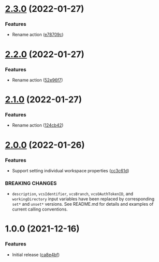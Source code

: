 # [2.3.0](https://github.com/cbsinteractive/update-tfc-workspace-action/compare/2.2.0...2.3.0) (2022-01-27)


### Features

* Rename action ([e78709c](https://github.com/cbsinteractive/update-tfc-workspace-action/commit/e78709c9b97701d2b2a7b5c4a27e544d1a325e98))

# [2.2.0](https://github.com/cbsinteractive/update-tfc-workspace-action/compare/2.1.0...2.2.0) (2022-01-27)


### Features

* Rename action ([52e96f7](https://github.com/cbsinteractive/update-tfc-workspace-action/commit/52e96f79f58b85b94c4a99b054bcc23b005493c5))

# [2.1.0](https://github.com/cbsinteractive/update-tfc-workspace-action/compare/2.0.0...2.1.0) (2022-01-27)


### Features

* Rename action ([124cb42](https://github.com/cbsinteractive/update-tfc-workspace-action/commit/124cb42f8dba3b946e18bf4a8a1251bd01fe90d6))

# [2.0.0](https://github.com/cbsinteractive/update-tfc-workspace-action/compare/1.0.0...2.0.0) (2022-01-26)


### Features

* Support setting individual workspace properties ([cc3c61d](https://github.com/cbsinteractive/update-tfc-workspace-action/commit/cc3c61d61a9ce1d2dcc2f4330925da7c55e5c56a))


### BREAKING CHANGES

* `description`, `vcsIdentifier`, `vcsBranch`,
`vcsOAuthTokenID`, and `workingDirectory` input variables have been
replaced by corresponding `set*` and `unset*` versions. See README.md
for details and examples of current calling conventions.

# 1.0.0 (2021-12-16)


### Features

* Initial release ([ca8e4bf](https://github.com/cbsinteractive/update-tfc-workspace-action/commit/ca8e4bfdbe28b5eef9912ca2605b9d974885e0e6))
